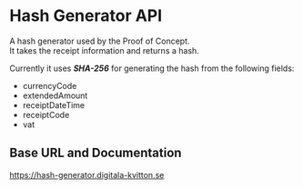 # Hash Generator API

A hash generator used by the Proof of Concept. <br/>
It takes the receipt information and returns a hash. <br/>

Currently it uses _<b>SHA-256</b>_ for generating the hash from the following fields:

- currencyCode
- extendedAmount
- receiptDateTime
- receiptCode
- vat

## Base URL and Documentation

https://hash-generator.digitala-kvitton.se
